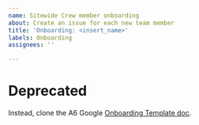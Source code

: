 ```yaml
---
name: Sitewide Crew member onboarding
about: Create an issue for each new team member
title: 'Onboarding: <insert_name>'
labels: Onboarding
assignees: ''

---
```


# Deprecated

Instead, clone the A6 Google [Onboarding Template doc](https://docs.google.com/document/d/1Ea4axA2GTyce0gtyI4mdFhbtBzYxNer9S0x264vw814/edit#heading=h.rcrak4gblqw3).
